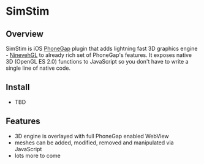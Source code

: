 SimStim
=======

## Overview

SimStim is iOS [PhoneGap](http://phonegap.com/) plugin that adds lightning fast 3D graphics engine - [NinevehGL](http://nineveh.gl/) to already rich set of PhoneGap's features.
It exposes native 3D (OpenGL ES 2.0) functions to JavaScript so you don't have to write a single line of native code.

## Install

- TBD

## Features

- 3D engine is overlayed with full PhoneGap enabled WebView
- meshes can be added, modified, removed and manipulated via JavaScript
- lots more to come
